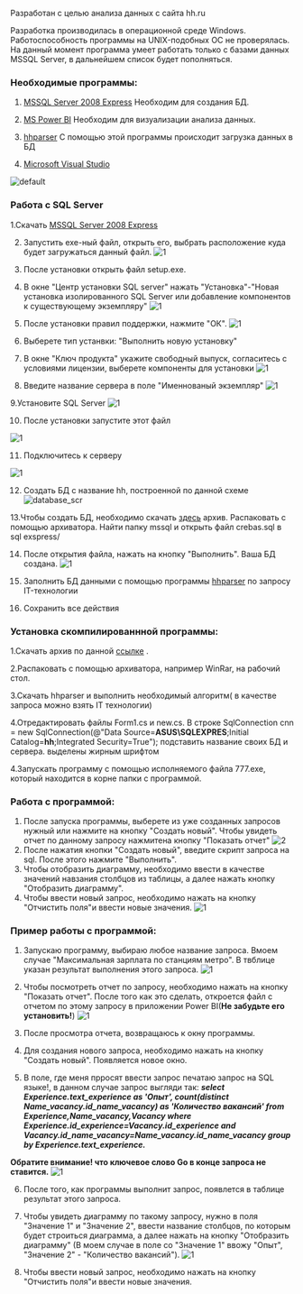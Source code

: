 Разработан с целью анализа данных с сайта hh.ru 

Разработка производилась в операционной среде Windows. Работоспособность программы на UNIX-подобных ОС не проверялась. На данный момент программа умеет работать только с базами данных MSSQL Server, в дальнейшем список будет пополняться.

### Необходимые программы:

1. [MSSQL Server 2008 Express](https://www.microsoft.com/ru-ru/download/details.aspx%3Fid%3D1695)
Необходим для создания БД.

2. [MS Power BI](https://powerbi.microsoft.com/ru-ru/downloads/)
Необходим для визуализации анализа данных.

3. [hhparser](https://github.com/GaPanda/hhparser)
С помощью этой программы происходит загрузка данных в БД

4. [Microsoft Visual Studio](https://www.visualstudio.com/ru/downloads/)

![default](https://cloud.githubusercontent.com/assets/28348635/25701820/b42c5f34-30d6-11e7-92c9-833e669acea3.png)

### Работа с SQL Server
1.Скачать [MSSQL Server 2008 Express](https://www.microsoft.com/ru-ru/download/details.aspx%3Fid%3D1695)

2. Запустить exe-ный файл, открыть его, выбрать расположение куда будет загружаться данный файл. 
![1](https://cloud.githubusercontent.com/assets/28348635/25704336/b651d856-30e1-11e7-9f87-56a50a89f8e6.png)

3. После установки открыть файл setup.exe.

4. В окне "Центр установки SQL server" нажать "Установка"-"Новая установка изолированного SQL Server или добавление компонентов к существующему экземпляру"
![1](https://cloud.githubusercontent.com/assets/28348635/25704591/bfcab4ba-30e2-11e7-9b37-32adc5b7eb42.png)

5. После установки правил поддержки, нажмите "ОК".
![1](https://cloud.githubusercontent.com/assets/28348635/25704752/65ac8228-30e3-11e7-84c8-2a71ccfaa974.png)

6. Выберете тип устанвки: "Выполнить новую установку"

7. В окне "Ключ продукта" укажите свободный выпуск, согласитесь с условиями лицензии, выберете компоненты для установки
![1](https://cloud.githubusercontent.com/assets/28348635/25704926/14d5a05e-30e4-11e7-9190-db555ab5e26d.png)

8. Введите название сервера в поле "Именнованый экземпляр" 
![1](https://cloud.githubusercontent.com/assets/28348635/25705025/7c71659a-30e4-11e7-9627-8990df0787d3.png)

9.Установите SQL Server
![1](https://cloud.githubusercontent.com/assets/28348635/25705108/c0eb06ae-30e4-11e7-8cdb-e9c36f616ccd.png)

10. После установки запустите этот файл 

![1](https://cloud.githubusercontent.com/assets/28348635/25705157/04e1bd62-30e5-11e7-9efa-d670fc14526d.png)

11. Подключитесь к серверу 

![1](https://cloud.githubusercontent.com/assets/28348635/25700299/d1089e4e-30cf-11e7-8583-eba4963b3136.png)

12. Создать БД с название hh, построенной по данной схеме ![database_scr](https://cloud.githubusercontent.com/assets/28348635/25700197/31a7553e-30cf-11e7-8fd5-3f047bfa3b40.PNG)

13.Чтобы создать БД, необходимо скачать [здесь](https://yadi.sk/d/3nPADzE13GkaBz) архив. Распаковать с помощью архиватора. Найти папку mssql и открыть файл crebas.sql в sql exspress/

14. После открытия файла, нажать на кнопку "Выполнить". Ваша БД создана. 
![1](https://cloud.githubusercontent.com/assets/28348635/25705488/251f2988-30e6-11e7-9877-e62eaf3bce91.png)

15. Заполнить БД данными с помощью программы [hhparser](https://github.com/GaPanda/hhparser) по запросу IT-технологии

16. Сохранить все действия

### Установка скомпилированнной программы:

1.Скачать архив по данной [ссылке](https://yadi.sk/d/7ZoIGHgG3HeUy9) .

2.Распаковать с помощью архиватора, например WinRar, на рабочий стол.

3.Скачать hhparser и выполнить необходимый алгоритм( в качестве запроса можно взять IT технологии)

4.Отредактировать файлы Form1.cs и new.cs. В строке SqlConnection cnn = new SqlConnection(@"Data Source=**ASUS\SQLEXPRES**;Initial Catalog=**hh**;Integrated Security=True"); подставить название своих БД и сервера. выделены жирным шрифтом

4.Запускать программу с помощью исполняемого файла 777.exe, который находится в корне папки с программой.

### Работа с программой:

1. После запуска программы, выберете из уже созданных запросов нужный или нажмите на кнопку "Создать новый". Чтобы увидеть отчет по данному запросу нажмитена кнопку "Показать отчет"
![2](https://cloud.githubusercontent.com/assets/28348635/25694905/8fa52834-30b9-11e7-8ec6-2d37d25a46e3.png)
2. После нажатия кнопки "Создать новый", введите скрипт запроса на sql. После этого нажмите "Выполнить".
3. Чтобы отобразить диаграмму, необходимо ввести в качестве значений навзания столбцов из таблицы, а далее нажать кнопку "Отобразить диаграмму".
4. Чтобы ввести новый запрос, необходимо нажать на кнопку "Отчистить поля"и ввести новые значения. 
![1](https://cloud.githubusercontent.com/assets/28348635/25694866/5e0befce-30b9-11e7-94ad-c4c1ff7b8bc4.png)

### Пример работы с программой:
1. Запускаю программу, выбираю любое название запроса. Вмоем случае "Максимальная зарплата по станциям метро". В твблице указан результат выполнения этого запроса. ![1](https://cloud.githubusercontent.com/assets/28348635/25700587/03299c92-30d1-11e7-9586-b81a4108fdd3.png)

2. Чтобы посмотреть отчет по запросу, необходимо нажать на кнопку "Показать отчет". После того как это сделать, откроется файл с отчетом по этому запросу в приложении Power BI(**Не забудьте его установить!**)
![1](https://cloud.githubusercontent.com/assets/28348635/25700786/d742370a-30d1-11e7-85ab-9efb817ee89e.png)

3. После просмотра отчета, возвращаюсь к окну программы.

4. Для создания нового запроса, необходимо нажать на кнопку "Создать новый". Появляется новое окно.

5. В поле, где меня прросят ввести запрос печатаю запрос на SQL языке!, в данном случае запрос выгляди так: ***select Experience.text_experience as 'Опыт', count(distinct Name_vacancy.id_name_vacancy) as 'Количество вакансий' from Experience,Name_vacancy,Vacancy where Experience.id_experience=Vacancy.id_experience and Vacancy.id_name_vacancy=Name_vacancy.id_name_vacancy group by Experience.text_experience.*** 

**Обратите внимание! что ключевое слово Go в конце запроса не ставится.** ![1](https://cloud.githubusercontent.com/assets/28348635/25700918/8f2187ea-30d2-11e7-9ced-710ce901f694.png)

6. После того, как программы выполнит запрос, появлется в таблице результат этого запроса. 

7. Чтобы увидеть диаграмму по такому запросу, нужно в поля "Значение 1" и "Значение 2", ввести название столбцов, по которым будет строиться диаграмма, а далее нажать на кнопку "Отобразить диаграмму" (В моем случае в поле со "Значение 1" ввожу "Опыт", "Значение 2" - "Количество вакансий"). ![1](https://cloud.githubusercontent.com/assets/28348635/25694866/5e0befce-30b9-11e7-94ad-c4c1ff7b8bc4.png)

8. Чтобы ввести новый запрос, необходимо нажать на кнопку "Отчистить поля"и ввести новые значения. 

